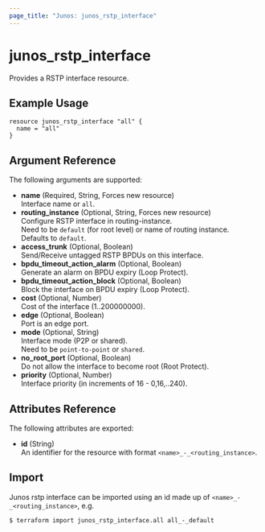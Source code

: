 ```yaml
---
page_title: "Junos: junos_rstp_interface"
---
```


# junos_rstp_interface

Provides a RSTP interface resource.

## Example Usage

```hcl
resource junos_rstp_interface "all" {
  name = "all"
}
```

## Argument Reference

The following arguments are supported:

- **name** (Required, String, Forces new resource)  
  Interface name or `all`.
- **routing_instance** (Optional, String, Forces new resource)  
  Configure RSTP interface in routing-instance.  
  Need to be `default` (for root level) or name of routing instance.  
  Defaults to `default`.
- **access_trunk** (Optional, Boolean)  
  Send/Receive untagged RSTP BPDUs on this interface.
- **bpdu_timeout_action_alarm** (Optional, Boolean)  
  Generate an alarm on BPDU expiry (Loop Protect).
- **bpdu_timeout_action_block** (Optional, Boolean)  
  Block the interface on BPDU expiry (Loop Protect).
- **cost** (Optional, Number)  
  Cost of the interface (1..200000000).
- **edge** (Optional, Boolean)  
  Port is an edge port.
- **mode** (Optional, String)  
  Interface mode (P2P or shared).  
  Need to be `point-to-point` or `shared`.
- **no_root_port** (Optional, Boolean)  
  Do not allow the interface to become root (Root Protect).
- **priority** (Optional, Number)  
  Interface priority (in increments of 16 - 0,16,..240).

## Attributes Reference

The following attributes are exported:

- **id** (String)  
  An identifier for the resource with format `<name>_-_<routing_instance>`.

## Import

Junos rstp interface can be imported using an id made up of `<name>_-_<routing_instance>`, e.g.

```shell
$ terraform import junos_rstp_interface.all all_-_default
```
